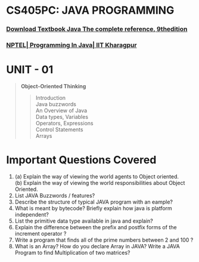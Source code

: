 # CS405PC: JAVA PROGRAMMING

### [Download Textbook Java The complete reference, 9thedition](https://drive.google.com/drive/folders/1LDhDchAhktRsQdb1kAX_mEcUvSJFd514?usp=share_link)

### [NPTEL| Programming In Java| IIT Kharagpur](https://swayamopenid.b2clogin.com/swayamopenid.onmicrosoft.com/B2C_1_swayam2/oauth2/v2.0/authorize?response_type=code&client_id=bf9d75c0-a6d0-4ab0-9e9a-054d24e2fea4&redirect_uri=https%3A%2F%2Fonlinecourses.nptel.ac.in%2Fwso_ok&scope=https%3A%2F%2Fswayamopenid.onmicrosoft.com%2Fapi%2Fuser_impersonation+offline_access+openid&state=miFOSxKZHXSawiVTUG7cIj7Z1zriIk&access_type=authorization_code)

# UNIT - 01
> <b> Object-Oriented Thinking </b>
> 
>> Introduction <br/>
>> Java buzzwords <br/>
>> An Overview of Java <br/>
>> Data types, Variables <br/>
>> Operators, Expressions <br/>
>> Control Statements <br/>
>> Arrays 


# Important Questions Covered

1.  (a) Explain the way of viewing the world agents to Object oriented.<br/>
    (b) Explain the way of viewing the world responsibilities about Object Oriented.
2.  List JAVA Buzzwords / features?
3. Describe the structure of typical JAVA program with an eample?
4. What is meant by bytecode? Briefly explain how java is platform independent?
5. List the primitive data type available in java and explain?
6. Explain the difference between the prefix and postfix forms of the increment operator ?
7. Write a program that finds all of the prime numbers between 2 and 100 ?
8. What is an Array? How do you declare Array in JAVA? Write a JAVA Program to find Multiplication of two matrices?

